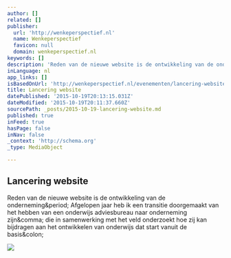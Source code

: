```yaml
---
author: []
related: []
publisher:
  url: 'http://wenkeperspectief.nl'
  name: Wenkeperspectief
  favicon: null
  domain: wenkeperspectief.nl
keywords: []
description: 'Reden van de nieuwe website is de ontwikkeling van de onderneming. Afgelopen jaar heb ik een transitie doorgemaakt van het hebben van een onderwijs adviesbureau naar onderneming zijn, die in samenwerking met het veld onderzoekt hoe zij kan bijdragen aan het ontwikkelen van onderwijs dat start vanuit de basis:'
inLanguage: nl
app_links: []
isBasedOnUrl: 'http://wenkeperspectief.nl/evenementen/lancering-website'
title: Lancering website
datePublished: '2015-10-19T20:13:15.031Z'
dateModified: '2015-10-19T20:11:37.660Z'
sourcePath: _posts/2015-10-19-lancering-website.md
published: true
inFeed: true
hasPage: false
inNav: false
_context: 'http://schema.org'
_type: MediaObject

---
```

<article style=""><h1>Lancering website</h1><p>Reden van de nieuwe website is de ontwikkeling van de onderneming&amp;period; Afgelopen jaar heb ik een transitie doorgemaakt van het hebben van een onderwijs adviesbureau naar onderneming zijn&amp;comma; die in samenwerking met het veld onderzoekt hoe zij kan bijdragen aan het ontwikkelen van onderwijs dat start vanuit de basis&amp;colon;</p><img src="https://wenke-production.s3-eu-west-1.amazonaws.com/photos/item_photos/63/m.jpg?1434017506" /></article>